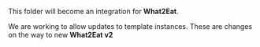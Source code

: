 This folder will become an integration for **What2Eat**.

We are working to allow updates to template instances.
These are changes on the way to new **What2Eat v2**
